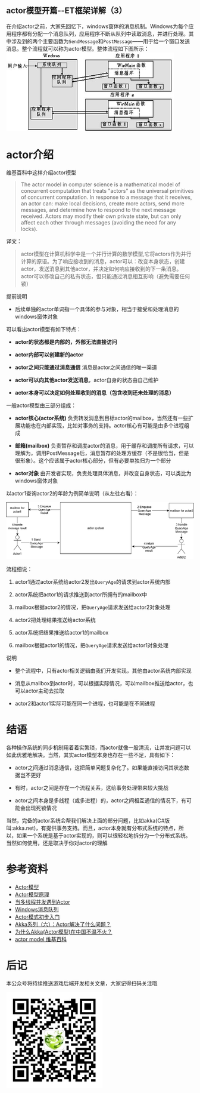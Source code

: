 actor模型开篇--ET框架详解（3）
-------------------------

在介绍actor之前，大家先回忆下，windows窗体的消息机制。Windows为每个应用程序都有分配一个消息队列，应用程序不断从队列中读取消息，并进行处理。其中涉及到的两个主要函数为`SendMessage`和`PostMessage`——用于给一个窗口发送消息。整个流程就可以称为actor模型。整体流程如下图所示：
![](windowsxiaoxiduilie.jpg)



# actor介绍

维基百科中这样介绍actor模型

> The actor model in computer science is a mathematical model of concurrent computation that treats "actors" as the universal primitives of concurrent computation. In response to a message that it receives, an actor can: make local decisions, create more actors, send more messages, and determine how to respond to the next message received. Actors may modify their own private state, but can only affect each other through messages (avoiding the need for any locks).

译文：
> actor模型在计算机科学中是一个并行计算的数学模型,它将actors作为并行计算的原语。为了响应接收到的消息，actor可以：改变本身状态，创建actor，发送消息到其他actor，并决定如何响应接收到的下一条消息。actor可以修改自己的私有状态，但只能通过消息相互影响（避免需要任何锁）  

提前说明

* 后续单独的actor单词指一个具体的参与对象，相当于接受和处理消息的windows窗体对象

可以看出actor模型有如下特点：

* **actor的状态都是内部的，外部无法直接访问**

* **actor内部可以创建新的actor** 

*  **actor之间只能通过消息通信** 消息是actor之间通信的唯一渠道

* **actor可以向其他actor发送消息**，actor自身的状态由自己维护

* **actor本身可以决定如何处理收到的消息（包含收到还未处理的消息）**
 
一般actor模型由三部分组成：

* **actor核心(actor系统)** 负责转发消息到目标actor的mailbox，当然还有一些扩展功能也在内部实现，比如对事务的支持。actor核心有可能是由多个进程组成

* **邮箱(mailbox)** 负责暂存和调度actor的消息，用于缓存和调度所有请求，可以理解为，调用PostMessage后，消息暂存的处理方缓存（不是很恰当，但是很形象）。这个应该属于actor核心部分，但有必要单独归为一个部分

* **actor对象** 由开发者实现，负责处理具体消息，并改变自身状态，可以类比为windows窗体对象

以actor1查询actor2的年龄为例简单说明（从左往右看）：

![](actorliuchengtu.png)

流程细说：

1. actor1通过actor系统给actor2发出`QueryAge`的请求到actor系统内部

2. actor系统把actor1的请求推送到actor所拥有的mailbox中

3. mailbox根据actor2的情况，把`QueryAge`请求发送给actor2对象处理

4. actor2把处理结果推送给actor系统

5. actor系统把结果推送给actor1的mailbox

6. mailbox根据actor1的情况，把`QueryAge`请求发送给actor1对象处理

说明

* 整个流程中，只有actor相关逻辑由我们开发实现，其他由actor系统内部实现

* 消息从mailbox到actor时，可以根据实际情况，可以mailbox推送给actor，也可以actor主动去拉取

* actor2和actor1实际可能在同一个进程，也可能是在不同进程

# 结语

各种操作系统的同步机制用着着实繁琐，而actor就像一股清流，让并发问题可以如此优雅地解决。当然，其实actor模型本身也存在一些不足，具有如下：

* actor之间通过消息通信，这把简单问题复杂化了。如果能直接访问其状态数据岂不更好

* 有时，actor之间是存在一个流程关系，这给事务处理带来较大挑战

* actor之间本身是多线程（或多进程）的，actor之间相互通信的情况下，有可能会出现死锁情况

当然，完备的actor系统会帮我们解决上面的部分问题，比如akka(C#版叫:akka.net)，有提供事务支持。而且，actor本身就有分布式系统的特点，所以，如果一个系统是基于actor实现的，则可以很轻松地拆分为一个分布式系统。当然如何使用，还是取决于你对actor的理解


# 参考资料
* [Actor模型](https://github.com/egametang/ET/blob/master/Book/5.4Actor模型.md)
* [Actor模型原理 ](https://www.cnblogs.com/MOBIN/p/7236893.html)
* [当多线程并发遇到Actor](https://mp.weixin.qq.com/s/mzZatZ10Rh19IEgQvbhGUg)
* [Windows消息队列](https://www.cnblogs.com/lidabo/p/3695265.html)
* [Actor模式初步入门](https://www.cnblogs.com/lixiang-share/p/5829437.html)
* [Akka系列（六）：Actor解决了什么问题？ ](https://segmentfault.com/a/1190000010112122)
* [为什么Akka(Actor模型)在中国不温不火？](https://www.zhihu.com/topic/19766421/hot)
* [actor model 维基百科](https://en.wikipedia.org/wiki/Actor_model)


# 后记
本公众号将持续推送游戏后端开发相关文章，大家记得扫码关注哦

![](../qrcode_for_gh_358fba492d69_258.jpg)